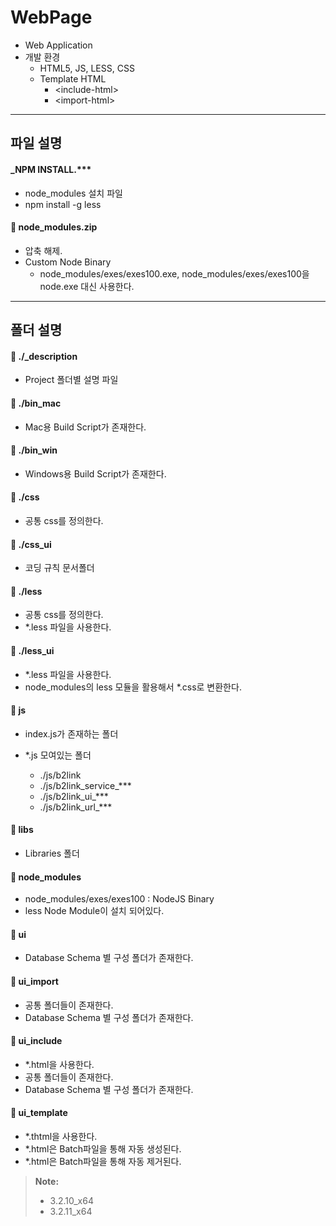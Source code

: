**WebPage**
===================

* Web Application
* 개발 환경
	* HTML5, JS, LESS, CSS
	* Template HTML
		* \<include-html></include-html>
		* \<import-html></import-html>

-------------
파일 설명
-------------

#### _NPM INSTALL.***
 * node_modules 설치 파일
 * npm install -g less

#### :file_folder: node_modules.zip
 * 압축 해제.
 * Custom Node Binary
	* node_modules/exes/exes100.exe, node_modules/exes/exes100을 node.exe 대신 사용한다.

-------------
폴더 설명
-------------

#### :open_file_folder: ./_description
 * Project 폴더별 설명 파일


#### :open_file_folder: ./bin_mac
 * Mac용 Build Script가 존재한다.


#### :open_file_folder: ./bin_win
 * Windows용 Build Script가 존재한다.


#### :open_file_folder: ./css
 * 공통 css를 정의한다.


#### :open_file_folder: ./css_ui
 * 코딩 규칙 문서폴더


#### :open_file_folder: ./less
 * 공통 css를 정의한다.
 * *.less 파일을 사용한다.


#### :open_file_folder: ./less_ui
 * *.less 파일을 사용한다.
 * node_modules의 less 모듈을 활용해서 *.css로 변환한다.


#### :open_file_folder: js
 * index.js가 존재하는 폴더

 * *.js 모여있는 폴더
	* ./js/b2link
	* ./js/b2link_service_***
	* ./js/b2link_ui_***
	* ./js/b2link_url_***


#### :open_file_folder: libs
 * Libraries 폴더


#### :open_file_folder: node_modules
 * node_modules/exes/exes100 : NodeJS Binary
 * less Node Module이 설치 되어있다.


#### :open_file_folder: ui
 * Database Schema 별 구성 폴더가 존재한다.


#### :open_file_folder: ui_import
 * 공통 폴더들이 존재한다.
 * Database Schema 별 구성 폴더가 존재한다.


#### :open_file_folder: ui_include
 * *.html을 사용한다.
 * 공통 폴더들이 존재한다.
 * Database Schema 별 구성 폴더가 존재한다.


#### :open_file_folder: ui_template
 * *.thtml을 사용한다.
 * *.html은 Batch파일을 통해 자동 생성된다.
 * *.html은 Batch파일을 통해 자동 제거된다.

> **Note:**
> - 3.2.10_x64
> - 3.2.11_x64